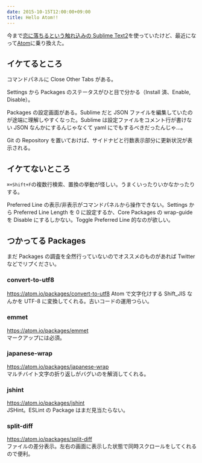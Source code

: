 ```yaml
---
date: 2015-10-15T12:00:00+09:00
title: Hello Atom!!
---
```


今まで[恋に落ちるという触れ込みの Sublime Text2](http://www.sublimetext.com/)を使っていたけど、最近になって[Atom](https://atom.io/)に乗り換えた。

## イケてるところ

コマンドパネルに Close Other Tabs がある。

Settings から Packages のステータスがひと目で分かる（Install 済、Enable, Disable）。

Packages の設定画面がある。Sublime だと JSON ファイルを編集していたのが途端に理解しやすくなった。Sublime は設定ファイルをコメント行が書けない JSON なんかにするんじゃなくて yaml にでもするべきだったんじゃ…。

Git の Repository を置いておけば、サイドナビと行数表示部分に更新状況が表示される。

## イケてないところ

`⌘+Shift+F`の複数行検索、置換の挙動が怪しい。うまくいったりいかなかったりする。

Preferred Line の表示/非表示がコマンドパネルから操作できない。Settings から Preferred Line Length を 0 に設定するか、Core Packages の wrap-guide を Disable にするしかない。Toggle Preferred Line 的なのが欲しい。

## つかってる Packages

まだ Packages の調査を全然行っていないのでオススメのものがあれば Twitter などでリプください。

### convert-to-utf8

https://atom.io/packages/convert-to-utf8
Atom で文字化けする Shift_JIS なんかを UTF-8 に変換してくれる。古いコードの運用つらい。

### emmet

https://atom.io/packages/emmet  
マークアップには必須。

### japanese-wrap

https://atom.io/packages/japanese-wrap  
マルチバイト文字の折り返しがバグいのを解消してくれる。

### jshint

https://atom.io/packages/jshint  
JSHint。ESLint の Package はまだ見当たらない。

### split-diff

https://atom.io/packages/split-diff  
ファイルの差分表示。左右の画面に表示した状態で同時スクロールをしてくれるので便利。
